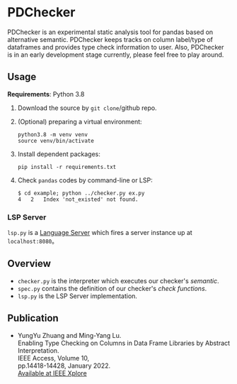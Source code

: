 # PDChecker

PDChecker is an experimental static analysis tool for pandas based on alternative semantic.
PDChecker keeps tracks on column label/type of dataframes and provides type check information to user.
Also, PDChecker is in an early development stage currently, please feel free to play around.

## Usage

**Requirements**: Python 3.8

1. Download the source by `git clone`/github repo.

2. (Optional) preparing a virtual environment:

    ~~~~
    python3.8 -m venv venv
    source venv/bin/activate
    ~~~~

3. Install dependent packages:

    ~~~
    pip install -r requirements.txt
    ~~~

4. Check `pandas` codes by command-line or LSP:

    ~~~
    $ cd example; python ../checker.py ex.py
    4	2	Index 'not_existed' not found.
    ~~~


### LSP Server

`lsp.py` is a [Language Server][langserver] which fires a server instance up at `localhost:8080`。

[langserver]: https://microsoft.github.io/language-server-protocol/


## Overview

* `checker.py` is the interpreter which executes our checker's *semantic*.
* `spec.py` contains the definition of our checker's *check functions*.
* `lsp.py` is the LSP Server implementation.


## Publication

* YungYu Zhuang and Ming-Yang Lu.  
Enabling Type Checking on Columns in Data Frame Libraries by Abstract Interpretation.  
IEEE Access, Volume 10,  
pp.14418-14428, January 2022.  
[Available at IEEE Xplore](https://doi.org/10.1109/ACCESS.2022.3146287)
